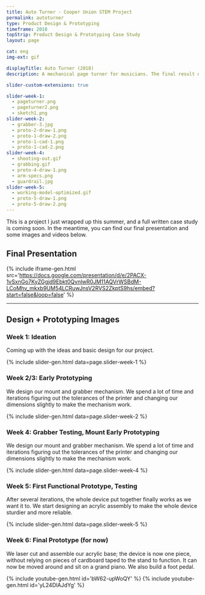 ```yaml
---
title: Auto Turner - Cooper Union STEM Project
permalink: autoturner
type: Product Design & Prototyping
timeframe: 2018
topStrip: Product Design & Prototyping Case Study
layout: page

cat: eng
img-ext: gif

displayTitle: Auto Turner (2018)
description: A mechanical page turner for musicians. The final result of Cooper Union's 6 week product design and prototyping Makerspace class in the Summer STEM 2018 program.

slider-custom-extensions: true

slider-week-1:
  - pageturner.png
  - pageturner2.png
  - sketch1.png
slider-week-2:
  - grabber-3.jpg
  - proto-2-draw-1.png
  - proto-1-draw-2.png
  - proto-1-cad-1.png
  - proto-1-cad-2.png
slider-week-4:
  - shooting-out.gif
  - grabbing.gif
  - proto-4-draw-1.png
  - arm-specs.png
  - guardrail.jpg
slider-week-5:
  - working-model-optimized.gif
  - proto-5-draw-1.png
  - proto-5-draw-2.png
---
```


This is a project I just wrapped up this summer, and a full written case study is coming soon. In the meantime, you can find our final presentation and some images and videos below.

## Final Presentation

{% include iframe-gen.html src='https://docs.google.com/presentation/d/e/2PACX-1vSxnGo7KyZGgjd9Ebkt0QvnlwR0JM11AQVrWSBdM-LCoMhv_mkxb9UM54LCRuwJnsV2RVS2ZkptS9hs/embed?start=false&loop=false' %}

*****

## Design + Prototyping Images

### Week 1: Ideation
Coming up with the ideas and basic design for our project.

{% include slider-gen.html data=page.slider-week-1 %}

### Week 2/3: Early Prototyping
We design our mount and grabber mechanism. We spend a lot of time and iterations figuring out the tolerances of the printer and changing our dimensions slightly to make the mechanism work.

{% include slider-gen.html data=page.slider-week-2 %}

### Week 4: Grabber Testing, Mount Early Prototyping
We design our mount and grabber mechanism. We spend a lot of time and iterations figuring out the tolerances of the printer and changing our dimensions slightly to make the mechanism work.

{% include slider-gen.html data=page.slider-week-4 %}

### Week 5: First Functional Prototype, Testing
After several iterations, the whole device put together finally works as we want it to. We start designing an acrylic assembly to make the whole device sturdier and more reliable.

{% include slider-gen.html data=page.slider-week-5 %}

### Week 6: Final Prototype (for now)
We laser cut and assemble our acrylic base; the device is now one piece, without relying on pieces of cardboard taped to the stand to function. It can now be moved around and sit on a grand piano. We also build a foot pedal.

{% include youtube-gen.html id='bW62-upWoQY' %}
{% include youtube-gen.html id='yL24DlAJdYg' %}